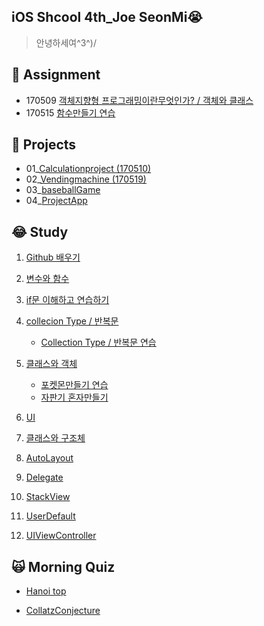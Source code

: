 ## iOS Shcool 4th_Joe SeonMi😭
> 안녕하세여^3^)/

## 📁 Assignment
- 170509 [객체지향형 프로그래밍이란무엇인가? / 객체와 클래스](https://github.com/joeseonmi/iOS_4th/tree/master/Assignment/170509_%EA%B0%9D%EC%B2%B4%EC%A7%80%ED%96%A5%ED%98%95%ED%94%84%EB%A1%9C%EA%B7%B8%EB%9E%98%EB%B0%8D)
- 170515 [함수만들기 연습](https://github.com/joeseonmi/iOS_4th/tree/master/Assignment/170514_%ED%95%A8%EC%88%98%EC%97%B0%EC%8A%B5)


## 📁 Projects
- 01_[Calculationproject (170510)](https://github.com/joeseonmi/iOS_4th/tree/master/Projects/01_Calculationproject_re)
- 02_[Vendingmachine (170519)](https://github.com/joeseonmi/iOS_4th/tree/master/Projects/03_VendingMachine)
- 03_[baseballGame](https://github.com/joeseonmi/iOS_4th/tree/master/Projects/04_baseball)
- 04_[ProjectApp](https://github.com/joeseonmi/iOS_4th/tree/master/Projects/05_ProjectApp/ProjectApp)

## 😂 Study
01. [Github 배우기](https://github.com/joeseonmi/iOS_4th/tree/master/Study/01_Git)

03. [변수와 함수](https://github.com/joeseonmi/iOS_4th/tree/master/Study/03_%EB%B3%80%EC%88%98%EC%99%80%ED%95%A8%EC%88%98)

04. [if문 이해하고 연습하기](https://github.com/joeseonmi/iOS_4th/tree/master/Study/04_if%EB%AC%B8)

05. [collecion Type / 반복문](https://github.com/joeseonmi/iOS_4th/tree/master/Study/05_Collection%20Type) 
	- [Collection Type / 반복문 연습](https://github.com/joeseonmi/iOS_4th/tree/master/Projects/02_WhilePractice2)

06. [클래스와 객체](https://github.com/joeseonmi/iOS_4th/tree/master/Study/06_%ED%81%B4%EB%9E%98%EC%8A%A4%EC%99%80%20%EA%B0%9D%EC%B2%B4)
	- [포켓몬만들기 연습](https://github.com/joeseonmi/iOS_4th/tree/master/Study/06_%ED%81%B4%EB%9E%98%EC%8A%A4%EC%99%80%20%EA%B0%9D%EC%B2%B4/PoketmonPractice)
	- [자판기 혼자만들기](https://github.com/joeseonmi/iOS_4th/tree/master/Study/06_%ED%81%B4%EB%9E%98%EC%8A%A4%EC%99%80%20%EA%B0%9D%EC%B2%B4/PracticeVandingmachine)

07. [UI](https://github.com/joeseonmi/iOS_4th/tree/master/Study/07_UI)
08. [클래스와 구조체](https://github.com/joeseonmi/iOS_4th/tree/master/Study/08_%ED%81%B4%EB%9E%98%EC%8A%A4%EC%99%80%20%EA%B5%AC%EC%A1%B0%EC%B2%B4)

09. [AutoLayout](https://github.com/joeseonmi/iOS_4th/tree/master/Study/09_AutoLayout)
10. [Delegate](https://github.com/joeseonmi/iOS_4th/tree/master/Study/10_Delegate)
11. [StackView
](https://github.com/joeseonmi/iOS_4th/tree/master/Study/11_StackView)
12. [UserDefault](https://github.com/joeseonmi/iOS_4th/tree/master/Study/12_UserDefault)
13. [UIViewController](https://github.com/joeseonmi/iOS_4th/tree/master/Study/13_UIViewController)

## 🙀 Morning Quiz

- [Hanoi top](https://github.com/joeseonmi/iOS_4th/tree/master/Study/Morning%20Quiz/CalculateHanoi)

- [CollatzConjecture](https://github.com/joeseonmi/iOS_4th/tree/master/Study/Morning%20Quiz/CollatzConjecture)